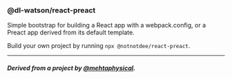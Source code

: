### @dl-watson/react-preact

Simple bootstrap for building a React app with a webpack.config, or a Preact app derived from its default template. 

Build your own project by running `npx @notnotdee/react-preact`.

--- 

##### Derived from a project by [@mehtaphysical](https://github.com/mehtaphysical).